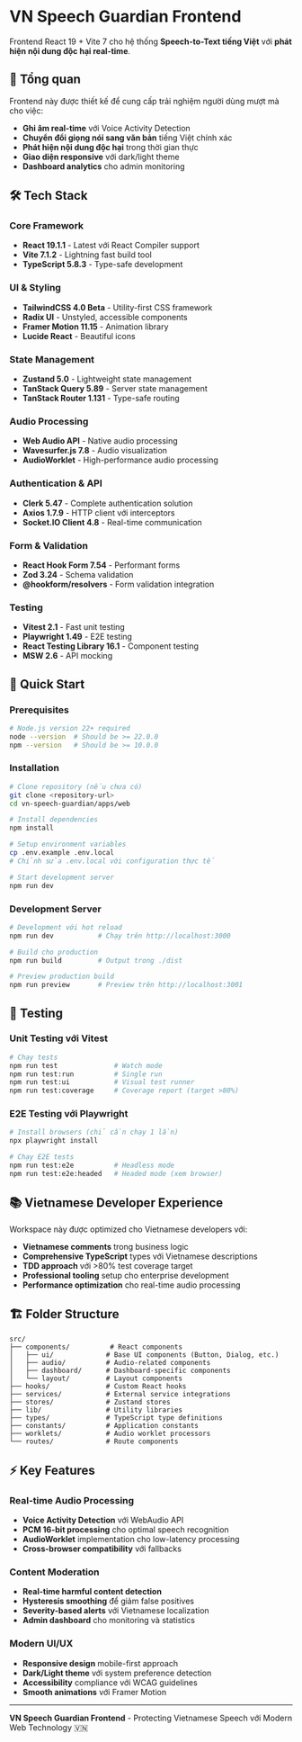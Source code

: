 # VN Speech Guardian Frontend

Frontend React 19 + Vite 7 cho hệ thống **Speech-to-Text tiếng Việt** với **phát hiện nội dung độc hại real-time**.

## 🎯 Tổng quan

Frontend này được thiết kế để cung cấp trải nghiệm người dùng mượt mà cho việc:

- **Ghi âm real-time** với Voice Activity Detection
- **Chuyển đổi giọng nói sang văn bản** tiếng Việt chính xác
- **Phát hiện nội dung độc hại** trong thời gian thực
- **Giao diện responsive** với dark/light theme
- **Dashboard analytics** cho admin monitoring

## 🛠 Tech Stack

### Core Framework
- **React 19.1.1** - Latest với React Compiler support
- **Vite 7.1.2** - Lightning fast build tool
- **TypeScript 5.8.3** - Type-safe development

### UI & Styling  
- **TailwindCSS 4.0 Beta** - Utility-first CSS framework
- **Radix UI** - Unstyled, accessible components
- **Framer Motion 11.15** - Animation library
- **Lucide React** - Beautiful icons

### State Management
- **Zustand 5.0** - Lightweight state management
- **TanStack Query 5.89** - Server state management
- **TanStack Router 1.131** - Type-safe routing

### Audio Processing
- **Web Audio API** - Native audio processing
- **Wavesurfer.js 7.8** - Audio visualization
- **AudioWorklet** - High-performance audio processing

### Authentication & API
- **Clerk 5.47** - Complete authentication solution
- **Axios 1.7.9** - HTTP client với interceptors
- **Socket.IO Client 4.8** - Real-time communication

### Form & Validation
- **React Hook Form 7.54** - Performant forms
- **Zod 3.24** - Schema validation
- **@hookform/resolvers** - Form validation integration

### Testing
- **Vitest 2.1** - Fast unit testing
- **Playwright 1.49** - E2E testing
- **React Testing Library 16.1** - Component testing
- **MSW 2.6** - API mocking

## 🚀 Quick Start

### Prerequisites

```bash
# Node.js version 22+ required
node --version  # Should be >= 22.0.0
npm --version   # Should be >= 10.0.0
```

### Installation

```bash
# Clone repository (nếu chưa có)
git clone <repository-url>
cd vn-speech-guardian/apps/web

# Install dependencies
npm install

# Setup environment variables
cp .env.example .env.local
# Chỉnh sửa .env.local với configuration thực tế

# Start development server
npm run dev
```

### Development Server

```bash
# Development với hot reload
npm run dev           # Chạy trên http://localhost:3000

# Build cho production
npm run build         # Output trong ./dist

# Preview production build
npm run preview       # Preview trên http://localhost:3001
```

## 🧪 Testing

### Unit Testing với Vitest

```bash
# Chạy tests
npm run test              # Watch mode
npm run test:run          # Single run
npm run test:ui           # Visual test runner
npm run test:coverage     # Coverage report (target >80%)
```

### E2E Testing với Playwright

```bash
# Install browsers (chỉ cần chạy 1 lần)
npx playwright install

# Chạy E2E tests
npm run test:e2e          # Headless mode
npm run test:e2e:headed   # Headed mode (xem browser)
```

## 📚 Vietnamese Developer Experience

Workspace này được optimized cho Vietnamese developers với:

- **Vietnamese comments** trong business logic
- **Comprehensive TypeScript** types với Vietnamese descriptions  
- **TDD approach** với >80% test coverage target
- **Professional tooling** setup cho enterprise development
- **Performance optimization** cho real-time audio processing

## 🏗 Folder Structure

```
src/
├── components/          # React components
│   ├── ui/             # Base UI components (Button, Dialog, etc.)
│   ├── audio/          # Audio-related components
│   ├── dashboard/      # Dashboard-specific components
│   └── layout/         # Layout components
├── hooks/              # Custom React hooks
├── services/           # External service integrations
├── stores/             # Zustand stores
├── lib/                # Utility libraries
├── types/              # TypeScript type definitions
├── constants/          # Application constants
├── worklets/           # Audio worklet processors
└── routes/             # Route components
```

## ⚡ Key Features

### Real-time Audio Processing
- **Voice Activity Detection** với WebAudio API
- **PCM 16-bit processing** cho optimal speech recognition
- **AudioWorklet** implementation cho low-latency processing
- **Cross-browser compatibility** với fallbacks

### Content Moderation
- **Real-time harmful content detection** 
- **Hysteresis smoothing** để giảm false positives
- **Severity-based alerts** với Vietnamese localization
- **Admin dashboard** cho monitoring và statistics

### Modern UI/UX
- **Responsive design** mobile-first approach
- **Dark/Light theme** với system preference detection
- **Accessibility** compliance với WCAG guidelines
- **Smooth animations** với Framer Motion

---

**VN Speech Guardian Frontend** - Protecting Vietnamese Speech với Modern Web Technology 🇻🇳
```
